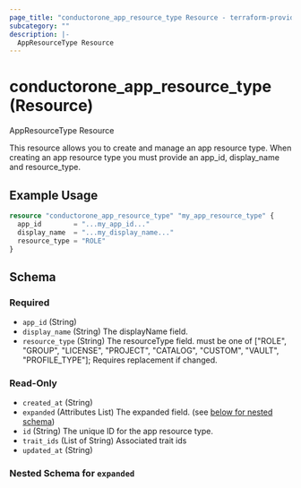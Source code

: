 ```yaml
---
page_title: "conductorone_app_resource_type Resource - terraform-provider-conductorone"
subcategory: ""
description: |-
  AppResourceType Resource
---
```


# conductorone_app_resource_type (Resource)

AppResourceType Resource

This resource allows you to create and manage an app resource type.
When creating an app resource type you must provide an app_id, display_name and resource_type.

## Example Usage

```terraform
resource "conductorone_app_resource_type" "my_app_resource_type" {
  app_id        = "...my_app_id..."
  display_name  = "...my_display_name..."
  resource_type = "ROLE"
}
```

<!-- schema generated by tfplugindocs -->
## Schema

### Required

- `app_id` (String)
- `display_name` (String) The displayName field.
- `resource_type` (String) The resourceType field. must be one of ["ROLE", "GROUP", "LICENSE", "PROJECT", "CATALOG", "CUSTOM", "VAULT", "PROFILE_TYPE"]; Requires replacement if changed.

### Read-Only

- `created_at` (String)
- `expanded` (Attributes List) The expanded field. (see [below for nested schema](#nestedatt--expanded))
- `id` (String) The unique ID for the app resource type.
- `trait_ids` (List of String) Associated trait ids
- `updated_at` (String)

<a id="nestedatt--expanded"></a>
### Nested Schema for `expanded`